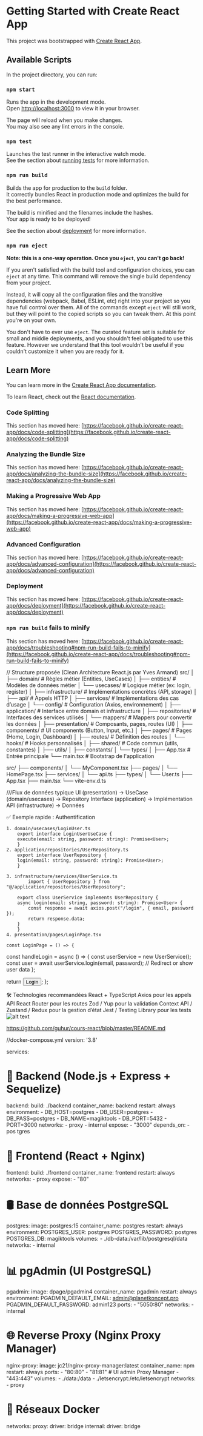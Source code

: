 # Getting Started with Create React App

This project was bootstrapped with [Create React App](https://github.com/facebook/create-react-app).

## Available Scripts

In the project directory, you can run:

### `npm start`

Runs the app in the development mode.\
Open [http://localhost:3000](http://localhost:3000) to view it in your browser.

The page will reload when you make changes.\
You may also see any lint errors in the console.

### `npm test`

Launches the test runner in the interactive watch mode.\
See the section about [running tests](https://facebook.github.io/create-react-app/docs/running-tests) for more information.

### `npm run build`

Builds the app for production to the `build` folder.\
It correctly bundles React in production mode and optimizes the build for the best performance.

The build is minified and the filenames include the hashes.\
Your app is ready to be deployed!

See the section about [deployment](https://facebook.github.io/create-react-app/docs/deployment) for more information.

### `npm run eject`

**Note: this is a one-way operation. Once you `eject`, you can't go back!**

If you aren't satisfied with the build tool and configuration choices, you can `eject` at any time. This command will remove the single build dependency from your project.

Instead, it will copy all the configuration files and the transitive dependencies (webpack, Babel, ESLint, etc) right into your project so you have full control over them. All of the commands except `eject` will still work, but they will point to the copied scripts so you can tweak them. At this point you're on your own.

You don't have to ever use `eject`. The curated feature set is suitable for small and middle deployments, and you shouldn't feel obligated to use this feature. However we understand that this tool wouldn't be useful if you couldn't customize it when you are ready for it.

## Learn More

You can learn more in the [Create React App documentation](https://facebook.github.io/create-react-app/docs/getting-started).

To learn React, check out the [React documentation](https://reactjs.org/).

### Code Splitting

This section has moved here: [https://facebook.github.io/create-react-app/docs/code-splitting](https://facebook.github.io/create-react-app/docs/code-splitting)

### Analyzing the Bundle Size

This section has moved here: [https://facebook.github.io/create-react-app/docs/analyzing-the-bundle-size](https://facebook.github.io/create-react-app/docs/analyzing-the-bundle-size)

### Making a Progressive Web App

This section has moved here: [https://facebook.github.io/create-react-app/docs/making-a-progressive-web-app](https://facebook.github.io/create-react-app/docs/making-a-progressive-web-app)

### Advanced Configuration

This section has moved here: [https://facebook.github.io/create-react-app/docs/advanced-configuration](https://facebook.github.io/create-react-app/docs/advanced-configuration)

### Deployment

This section has moved here: [https://facebook.github.io/create-react-app/docs/deployment](https://facebook.github.io/create-react-app/docs/deployment)

### `npm run build` fails to minify

This section has moved here: [https://facebook.github.io/create-react-app/docs/troubleshooting#npm-run-build-fails-to-minify](https://facebook.github.io/create-react-app/docs/troubleshooting#npm-run-build-fails-to-minify)

// Structure proposée (Clean Architecture React.js par Yves Armand)
src/
│
├── domain/                # Règles métier (Entities, UseCases)
│   ├── entities/          # Modèles de données métier
│   └── usecases/          # Logique métier (ex: login, register)
│
├── infrastructure/        # Implémentations concrètes (API, storage)
│   ├── api/               # Appels HTTP
│   ├── services/          # Implémentations des cas d’usage
│   └── config/            # Configuration (Axios, environnement)
│
├── application/           # Interface entre domain et infrastructure
│   ├── repositories/      # Interfaces des services utilisés
│   └── mappers/           # Mappers pour convertir les données
│
├── presentation/          # Composants, pages, routes (UI)
│   ├── components/        # UI components (Button, Input, etc.)
│   ├── pages/             # Pages (Home, Login, Dashboard)
│   ├── routes/            # Définition des routes
│   └── hooks/             # Hooks personnalisés
│
├── shared/                # Code commun (utils, constantes)
│   ├── utils/
│   ├── constants/
│   └── types/
│
├── App.tsx                # Entrée principale
└── main.tsx               # Bootstrap de l'application

src/
├── components/
│   └── MyComponent.tsx
├── pages/
│   └── HomePage.tsx
├── services/
│   └── api.ts
├── types/
│   └── User.ts
├── App.tsx
├── main.tsx
└── vite-env.d.ts


///Flux de données typique
UI (presentation) → UseCase (domain/usecases) → Repository Interface (application) 
→ Implémentation API (infrastructure) → Données


✅ Exemple rapide : Authentification

    1. domain/usecases/LoginUser.ts
        export interface LoginUserUseCase {
        execute(email: string, password: string): Promise<User>;
        }
    2. application/repositories/UserRepository.ts
        export interface UserRepository {
        login(email: string, password: string): Promise<User>;
        }

    3. infrastructure/services/UserService.ts
            import { UserRepository } from "@/application/repositories/UserRepository";

        export class UserService implements UserRepository {
        async login(email: string, password: string): Promise<User> {
            const response = await axios.post("/login", { email, password });
            return response.data;
        }
        }
    4. presentation/pages/LoginPage.tsx

    const LoginPage = () => {
  const handleLogin = async () => {
    const userService = new UserService();
    const user = await userService.login(email, password);
    // Redirect or show user data
  };

  return <button onClick={handleLogin}>Login</button>;
};

🛠️ Technologies recommandées
    React + TypeScript
    Axios pour les appels API
    React Router pour les routes
    Zod / Yup pour la validation
    Context API / Zustand / Redux pour la gestion d’état
    Jest / Testing Library pour les tests
![alt text](image.png)

https://github.com/guhur/cours-react/blob/master/README.md



//docker-compose.yml
version: '3.8'

services:
  # 🚀 Backend (Node.js + Express + Sequelize)
  backend:
    build: ./backend
    container_name: backend
    restart: always
    environment:
      - DB_HOST=postgres
      - DB_USER=postgres
      - DB_PASS=postgres
      - DB_NAME=magiktools
      - DB_PORT=5432
      - PORT=3000
    networks:
      - proxy
      - internal
    expose:
      - "3000"
    depends_on:
      - pos tgres

  # 🎨 Frontend (React + Nginx)
  frontend:
    build: ./frontend
    container_name: frontend
    restart: always
    networks:
      - proxy
    expose:
      - "80"

  # 🛢️ Base de données PostgreSQL
  postgres:
    image: postgres:15
    container_name: postgres
    restart: always
    environment:
      POSTGRES_USER: postgres
      POSTGRES_PASSWORD: postgres
      POSTGRES_DB: magiktools
    volumes:
      - ./db-data:/var/lib/postgresql/data
    networks:
      - internal

  # 📊 pgAdmin (UI PostgreSQL)
  pgadmin:
    image: dpage/pgadmin4
    container_name: pgadmin
    restart: always
    environment:
      PGADMIN_DEFAULT_EMAIL: admin@planetkoncept.pro
      PGADMIN_DEFAULT_PASSWORD: admin123
    ports:
      - "5050:80"
    networks:
      - internal

  # 🌐 Reverse Proxy (Nginx Proxy Manager)
  nginx-proxy:
    image: jc21/nginx-proxy-manager:latest
    container_name: npm
    restart: always
    ports:
      - "80:80"
      - "81:81"   # UI admin Proxy Manager
      - "443:443"
    volumes:
      - ./data:/data
      - ./letsencrypt:/etc/letsencrypt
    networks:
      - proxy

# 🔗 Réseaux Docker
networks:
  proxy:
    driver: bridge
  internal:
    driver: bridge
